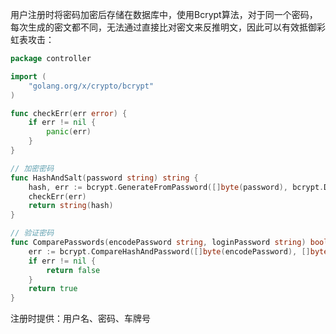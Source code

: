 用户注册时将密码加密后存储在数据库中，使用Bcrypt算法，对于同一个密码，每次生成的密文都不同，无法通过直接比对密文来反推明文，因此可以有效抵御彩虹表攻击：
```go
package controller

import (
	"golang.org/x/crypto/bcrypt"
)

func checkErr(err error) {
	if err != nil {
		panic(err)
	}
}

// 加密密码
func HashAndSalt(password string) string {
	hash, err := bcrypt.GenerateFromPassword([]byte(password), bcrypt.DefaultCost)
	checkErr(err)
	return string(hash)
}

// 验证密码
func ComparePasswords(encodePassword string, loginPassword string) bool {
	err := bcrypt.CompareHashAndPassword([]byte(encodePassword), []byte(loginPassword))
	if err != nil {
		return false
	}
	return true
}
```
注册时提供：用户名、密码、车牌号
